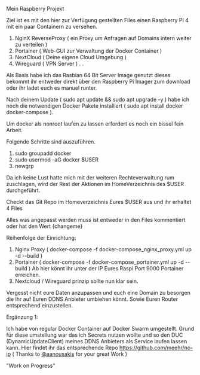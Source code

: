 Mein Raspberry Projekt

Ziel ist es mit den hier zur Verfügung gestellten Files einen Raspberry PI 4 mit ein paar Containern zu versehen. 

  1. NginX ReverseProxy ( ein Proxy um Anfragen auf Domains intern weiter zu verteilen ) 
  2. Portainer ( Web-GUI zur Verwaltung der Docker Container )
  3. NextCloud ( Deine eigene Cloud Umgebung ) 
  4. Wireguard ( VPN Server )
  .
  .

Als Basis habe ich das Rasbian 64 Bit Server Image genutzt dieses bekommt ihr entweder direkt über den Raspberry Pi Imager zum download oder ihr ladet euch es manuel runter. 

Nach deinem Update ( sudo apt update && sudo apt upgrade -y ) habe ich noch die notwendigen Docker Pakete installiert ( sudo apt install docker docker-compose ).

Um docker als nonroot laufen zu lassen erfordert es noch ein bissel fein Arbeit. 

Folgende Schritte sind auszuführen.

  1. sudo groupadd docker
  2. sudo usermod -aG docker $USER
  3. newgrp
  
Da ich keine Lust hatte mich mit der weiteren Rechteverwaltung rum zuschlagen, wird der Rest der Aktionen im HomeVerzeichnis des $USER durchgeführt.

Checkt das Git Repo im Homeverzeichnis Eures $USER aus und ihr erhaltet 4 Files

Alles was angepasst werden muss ist entweder in den Files kommentiert oder hat den Wert {changeme}

Reihenfolge der Einrichtung:

  1. Nginx Proxy ( docker-compose -f docker-compose_nginx_proxy.yml up -d --build )
  2. Portainer ( docker-compose -f docker-compose_portainer.yml up -d --build ) Ab hier könnt ihr unter der IP Eures Raspi Port 9000 Portainer erreichen. 
  3. Nextcloud / Wireguard prinzip sollte nun klar sein. 

Vergesst nicht eure Daten anzupassen und euch eine Domain zu besorgen die Ihr auf Euren DDNS Anbieter umbiehen könnt. Sowie Euren Router entsprechend einzustellen. 

Ergänzung 1:

Ich habe von regular Docker Container auf Docker Swarm umgestellt. Grund für diese umstellung war das ich Secrets nutzen wollte und so den DUC (DynamicUpdateClient) meines DDNS Anbieters als Service laufen lassen kann. Hier findet ihr das entsprechende Repo https://github.com/meehr/no-ip ( Thanks to [@aanousakis](https://hub.docker.com/r/aanousakis/no-ip) for your great Work ) 


"Work on Progress"
